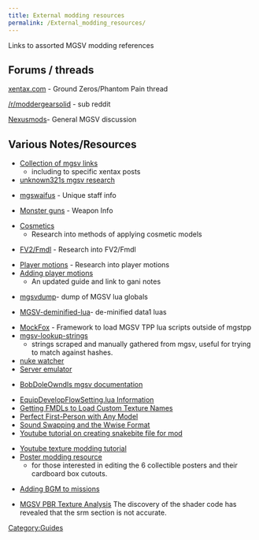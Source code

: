 ```yaml
---
title: External modding resources
permalink: /External_modding_resources/
---
```


Links to assorted MGSV modding references

## Forums / threads

[xentax.com](https://forum.xentax.com/viewtopic.php?f=10&t=12407) -
Ground Zeros/Phantom Pain thread

[/r/moddergearsolid](https://www.reddit.com/r/moddergearsolid/) - sub
reddit

[Nexusmods](https://forums.nexusmods.com/index.php?/forum/3466-general-metal-gear-solid-v:-the-phantom-pain-discussion/)-
General MGSV discussion

## Various Notes/Resources

  - [Collection of mgsv links](https://github.com/unknown321/mgsv_wiki)
    - including to specific xentax posts
  - [unknown321s mgsv
    research](https://unknown321.github.io/mgsv_research/)

<!-- end list -->

  - [mgswaifus](https://unknown321.github.io/mgswaifus/) - Unique staff
    info

<!-- end list -->

  - [Monster guns](https://unknown321.github.io/mgsmonsterguns/) -
    Weapon Info

<!-- end list -->

  - [Cosmetics](https://unknown321.github.io/mgsv_research/cosmetics.html)
    - Research into methods of applying cosmetic models

<!-- end list -->

  - [FV2/Fmdl](https://unknown321.github.io/mgsv_research/fv2.html) -
    Research into FV2/Fmdl

<!-- end list -->

  - [Player
    motions](https://unknown321.github.io/mgsv_research/motions.html) -
    Research into player motions
  - [Adding player
    motions](https://chocmake.github.io/guides/mgsv-adding-player-motions/)
    - An updated guide and link to gani notes

<!-- end list -->

  - [mgsvdump](https://github.com/unknown321/mgsvdump)- dump of MGSV lua
    globals

<!-- end list -->

  - [MGSV-deminified-lua](https://github.com/TinManTex/mgsv-deminified-lua)-
    de-minified data1 luas

<!-- end list -->

  - [MockFox](https://github.com/TinManTex/MockFox) - Framework to load
    MGSV TPP lua scripts outside of mgstpp
  - [mgsv-lookup-strings](https://github.com/TinManTex/mgsv-lookup-strings)
    - strings scraped and manually gathered from mgsv, useful for trying
    to match against hashes.
  - [nuke watcher](https://unknown321.github.io/mgsv_nuke_watcher/)
  - [Server emulator](https://github.com/unknown321/mgsv_emulator)

<!-- end list -->

  - [BobDoleOwndIs mgsv
    documentation](https://bobdoleowndu.github.io/mgsv/documentation/index.html)

<!-- end list -->

  - [EquipDevelopFlowSetting.lua
    Information](https://bobdoleowndu.github.io/mgsv/documentation/equipdevelopflowsetting.html)
  - [Getting FMDLs to Load Custom Texture
    Names](https://bobdoleowndu.github.io/mgsv/documentation/customtexturenames.html)
  - [Perfect First-Person with Any
    Model](https://bobdoleowndu.github.io/mgsv/documentation/perfectfirstperson.html)
  - [Sound Swapping and the Wwise
    Format](https://bobdoleowndu.github.io/mgsv/documentation/soundswapping.html)
  - [Youtube tutorial on creating snakebite file for
    mod](https://www.youtube.com/watch?v=Wg0qM7Yh5fU)

<!-- end list -->

  - [Youtube texture modding tutorial](https://youtu.be/dqK2rErPd0s)
  - [Poster modding
    resource](https://drive.google.com/file/d/0B4HIOk1QhmKAZnBSUVZ5bnY5SzA/view?usp=sharing)
    - for those interested in editing the 6 collectible posters and
    their cardboard box cutouts.

<!-- end list -->

  - [Adding BGM to
    missions](https://github.com/NasaNhak/git-tuppm-src/wiki/Guide:-Adding-BGM-From-Other-Missions)

<!-- end list -->

  - [MGSV PBR Texture Analysis](https://joey35233.github.io/) The
    discovery of the shader code has revealed that the srm section is
    not accurate.

[Category:Guides](/Category:Guides "wikilink")